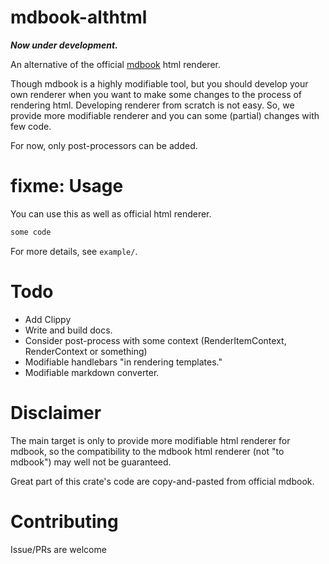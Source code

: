 # mdbook-althtml
***Now under development.***

An alternative of the official [mdbook](https://github.com/rust-lang-nursery/mdBook) html renderer.  

Though mdbook is a highly modifiable tool, but you should develop your own renderer when you want to make some changes to the process of rendering html.
Developing renderer from scratch is not easy. So, we provide more modifiable renderer and you can some (partial) changes with few code.

For now, only post-processors can be added. 

# fixme: Usage
You can use this as well as official html renderer.

```rust
some code
```

For more details, see `example/`.

# Todo
- Add Clippy
- Write and build docs.
- Consider post-process with some context (RenderItemContext, RenderContext or something)
- Modifiable handlebars "in rendering templates."
- Modifiable markdown converter.

# Disclaimer
The main target is only to provide more modifiable html renderer for mdbook, 
so the compatibility to the mdbook html renderer (not "to mdbook") may well not be guaranteed.

Great part of this crate's code are copy-and-pasted from official mdbook.  

# Contributing
Issue/PRs are welcome
